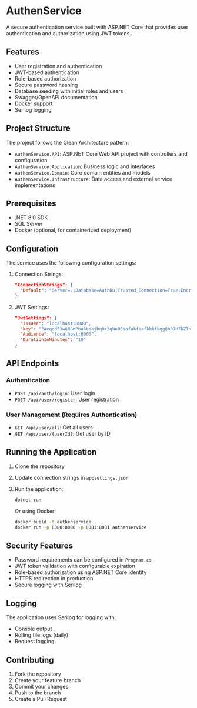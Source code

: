 # AuthenService

A secure authentication service built with ASP.NET Core that provides user authentication and authorization using JWT tokens.

## Features

- User registration and authentication
- JWT-based authentication
- Role-based authorization
- Secure password hashing
- Database seeding with initial roles and users
- Swagger/OpenAPI documentation
- Docker support
- Serilog logging

## Project Structure

The project follows the Clean Architecture pattern:

- `AuthenService.API`: ASP.NET Core Web API project with controllers and configuration
- `AuthenService.Application`: Business logic and interfaces
- `AuthenService.Domain`: Core domain entities and models
- `AuthenService.Infrastructure`: Data access and external service implementations

## Prerequisites

- .NET 8.0 SDK
- SQL Server
- Docker (optional, for containerized deployment)

## Configuration

The service uses the following configuration settings:

1. Connection Strings:
   ```json
   "ConnectionStrings": {
     "Default": "Server=.;Database=AuthDB;Trusted_Connection=True;Encrypt=false;TrustServerCertificate=true;"
   }
   ```

2. JWT Settings:
   ```json
   "JwtSettings": {
     "Issuer": "localhost:8000",
     "key": "ZAeqod53wQ8GmPbakbbkjbq0x3qWn0EsafakfbafkbkfbqgQhBJH7kZlnnba",
     "Audience": "localhost:8000",
     "DurationInMinutes": "10"
   }
   ```

## API Endpoints

### Authentication

- `POST /api/auth/login`: User login
- `POST /api/user/register`: User registration

### User Management (Requires Authentication)

- `GET /api/user/all`: Get all users
- `GET /api/user/{userId}`: Get user by ID

## Running the Application

1. Clone the repository
2. Update connection strings in `appsettings.json`
3. Run the application:
   ```bash
   dotnet run
   ```

   Or using Docker:
   ```bash
   docker build -t authenservice .
   docker run -p 8080:8080 -p 8081:8081 authenservice
   ```

## Security Features

- Password requirements can be configured in `Program.cs`
- JWT token validation with configurable expiration
- Role-based authorization using ASP.NET Core Identity
- HTTPS redirection in production
- Secure logging with Serilog

## Logging

The application uses Serilog for logging with:
- Console output
- Rolling file logs (daily)
- Request logging

## Contributing

1. Fork the repository
2. Create your feature branch
3. Commit your changes
4. Push to the branch
5. Create a Pull Request
